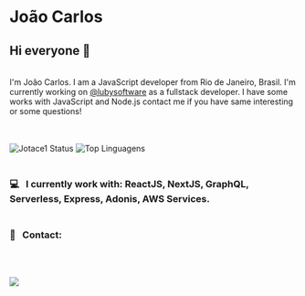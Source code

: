 
# João Carlos

## Hi everyone 👋
<br/>
I'm João Carlos. I am a JavaScript developer from Rio de Janeiro, Brasil. I'm currently working on <a href="https://www.luby.com.br/">@lubysoftware</a> as a fullstack developer.
I have some works with JavaScript and Node.js contact me if you have same interesting or some questions!

<br />
<br />
<br />

![Jotace1 Status](https://github-readme-stats.vercel.app/api?username=jotace1&show_icons=true&theme=dark)               ![Top Linguagens](https://github-readme-stats.vercel.app/api/top-langs/?username=jotace1&layout=compact&theme=dark)


### <br/> :computer: &nbsp; I currently work with: ReactJS, NextJS, GraphQL, Serverless, Express, Adonis, AWS Services.
### <br/> :email: &nbsp; Contact:
 <br/> 
 <br/>  
 
 <p align="left">

<a href="https://www.linkedin.com/in/heydrigh/"><img src="https://img.shields.io/badge/-LinkedIn-0077B5?style=flat&logo=Linkedin&logoColor=white"/></a>

</p>



